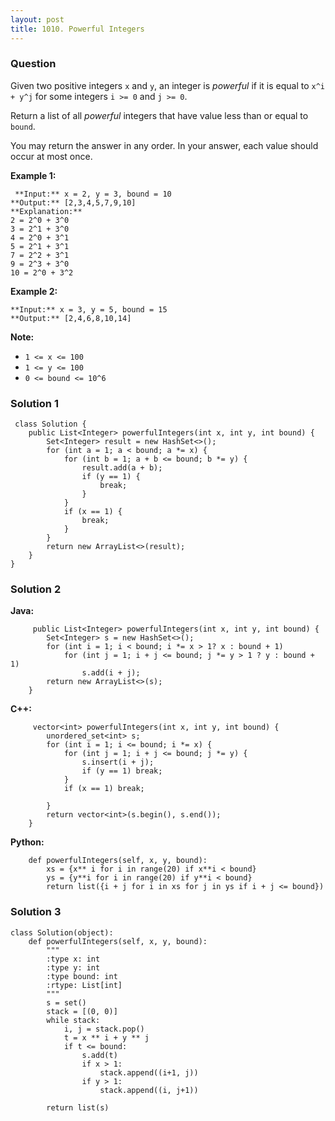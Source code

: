 ```yaml
---
layout: post
title: 1010. Powerful Integers
---
```

### Question
Given two positive integers `x` and `y`, an integer is _powerful_  if it is
equal to `x^i + y^j` for some integers `i >= 0` and `j >= 0`.

Return a list of all _powerful_ integers that have value less than or equal to
`bound`.

You may return the answer in any order.  In your answer, each value should
occur at most once.



 **Example 1:**

    
    
     **Input:** x = 2, y = 3, bound = 10
    **Output:** [2,3,4,5,7,9,10]
    **Explanation:**
    2 = 2^0 + 3^0
    3 = 2^1 + 3^0
    4 = 2^0 + 3^1
    5 = 2^1 + 3^1
    7 = 2^2 + 3^1
    9 = 2^3 + 3^0
    10 = 2^0 + 3^2
    

**Example 2:**

    
    
    **Input:** x = 3, y = 5, bound = 15
    **Output:** [2,4,6,8,10,14]
    



 **Note:**

  * `1 <= x <= 100`
  * `1 <= y <= 100`
  * `0 <= bound <= 10^6`

### Solution 1
    
    
     class Solution {
        public List<Integer> powerfulIntegers(int x, int y, int bound) {
            Set<Integer> result = new HashSet<>();
            for (int a = 1; a < bound; a *= x) {
                for (int b = 1; a + b <= bound; b *= y) {
                    result.add(a + b);
                    if (y == 1) {
                        break;
                    }
                }
                if (x == 1) {
                    break;
                }
            }
            return new ArrayList<>(result);
        }
    }
    


### Solution 2
**Java:**

    
    
         public List<Integer> powerfulIntegers(int x, int y, int bound) {
            Set<Integer> s = new HashSet<>();
            for (int i = 1; i < bound; i *= x > 1? x : bound + 1)
                for (int j = 1; i + j <= bound; j *= y > 1 ? y : bound + 1)
                    s.add(i + j);
            return new ArrayList<>(s);
        }
    

**C++:**

    
    
         vector<int> powerfulIntegers(int x, int y, int bound) {
            unordered_set<int> s;
            for (int i = 1; i <= bound; i *= x) {
                for (int j = 1; i + j <= bound; j *= y) {
                    s.insert(i + j);
                    if (y == 1) break;
                }
                if (x == 1) break;
    
            }
            return vector<int>(s.begin(), s.end());
        }
    

**Python:**

    
    
        def powerfulIntegers(self, x, y, bound):
            xs = {x** i for i in range(20) if x**i < bound}
            ys = {y**i for i in range(20) if y**i < bound}
            return list({i + j for i in xs for j in ys if i + j <= bound})
    


### Solution 3
    
    
    class Solution(object):
        def powerfulIntegers(self, x, y, bound):
            """
            :type x: int
            :type y: int
            :type bound: int
            :rtype: List[int]
            """
            s = set()
            stack = [(0, 0)]
            while stack:
                i, j = stack.pop()
                t = x ** i + y ** j
                if t <= bound:
                    s.add(t)
                    if x > 1:
                        stack.append((i+1, j))
                    if y > 1:
                        stack.append((i, j+1))
            
            return list(s)
    



